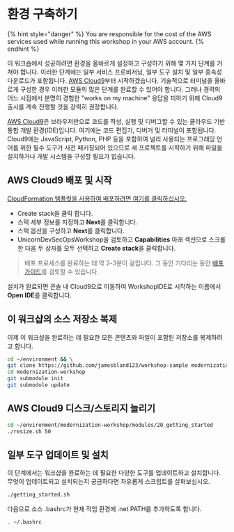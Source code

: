 # 환경 구축하기

{% hint style="danger" %}
You are responsible for the cost of the AWS services used while running this workshop in your AWS account.
{% endhint %}

이 워크숍에서 성공하려면 환경을 올바르게 설정하고 구성하기 위해 몇 가지 단계를 거쳐야 합니다. 이러한 단계에는 일부 서비스 프로비저닝, 일부 도구 설치 및 일부 종속성 다운로드가 포함됩니다. [AWS Cloud9](https://aws.amazon.com/cloud9/)부터 시작하겠습니다. 기술적으로 터미널을 올바르게 구성한 경우 이러한 모듈의 많은 단계를 완료할 수 있어야 합니다. 그러나 경력의 어느 시점에서 분명히 경험한 "works on my machine" 응답을 피하기 위해 Cloud9 출시를 계속 진행할 것을 강력히 권장합니다.

[AWS Cloud9](https://aws.amazon.com/cloud9/)은 브라우저만으로 코드를 작성, 실행 및 디버그할 수 있는 클라우드 기반 통합 개발 환경(IDE)입니다. 여기에는 코드 편집기, 디버거 및 터미널이 포함됩니다. Cloud9에는 JavaScript, Python, PHP 등을 포함하여 널리 사용되는 프로그래밍 언어를 위한 필수 도구가 사전 패키징되어 있으므로 새 프로젝트를 시작하기 위해 파일을 설치하거나 개발 시스템을 구성할 필요가 없습니다.

## AWS Cloud9 배포 및 시작

[CloudFormation 템플릿을 사용하여 배포하려면 여기를 클릭하십시오.](https://console.aws.amazon.com/cloudformation/home?region=us-west-2#/stacks/new?stackName=ModernizationWorkshop\&templateURL=https://modernization-workshop-west-2.s3-us-west-2.amazonaws.com/devops/cfn/modernization-workshop.yaml)

* Create stack을 클릭 합니다.
* 스택 세부 정보를 지정하고 **Next**를 클릭합니다.
* 스택 옵션을 구성하고 **Next**를 클릭합니다.
* UnicornDevSecOpsWorkshop을 검토하고 **Capabilities** 아래 섹션으로 스크롤한 다음 두 상자를 모두 선택하고 **Create stack**을 클릭합니다.

> 배포 프로세스를 완료하는 데 약 2-3분이 걸립니다. 그 동안 기다리는 동안 [배포 가이드](https://aws-quickstart.s3.amazonaws.com/quickstart-cloud9-ide/doc/aws-cloud9-cloud-based-ide.pdf)를 검토할 수 있습니다.

설치가 완료되면 콘솔 내 Cloud9으로 이동하여 WorkshopIDE로 시작하는 이름에서 **Open IDE**를 클릭합니다.

## 이 워크샵의 소스 저장소  복제

이제 이 워크샵을 완료하는 데 필요한 모든 콘텐츠와 파일이 포함된 저장소를 복제하려고 합니다.

```bash
cd ~/environment && \
git clone https://github.com/jamesbland123/workshop-sample modernization-workshop
cd modernization-workshop
git submodule init
git submodule update
```

## AWS Cloud9 디스크/스토리지 늘리기

```bash
cd ~/environment/modernization-workshop/modules/20_getting_started
./resize.sh 50
```

## 일부 도구 업데이트 및 설치

이 단계에서는 워크샵을 완료하는 데 필요한 다양한 도구를 업데이트하고 설치합니다. 무엇이 업데이트되고 설치되는지 궁금하다면 자유롭게 스크립트를 살펴보십시오.

```bash
./getting_started.sh
```

다음으로 소스 .bashrc가 현재 작업 환경에 .net PATH를 추가하도록 합니다.

```bash
. ~/.bashrc
```
